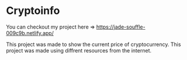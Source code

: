 # Cryptoinfo

You can checkout my project here => https://jade-souffle-009c9b.netlify.app/

This project was made to show the current price of cryptocurrency. This project was made using diffrent resources from the internet.

